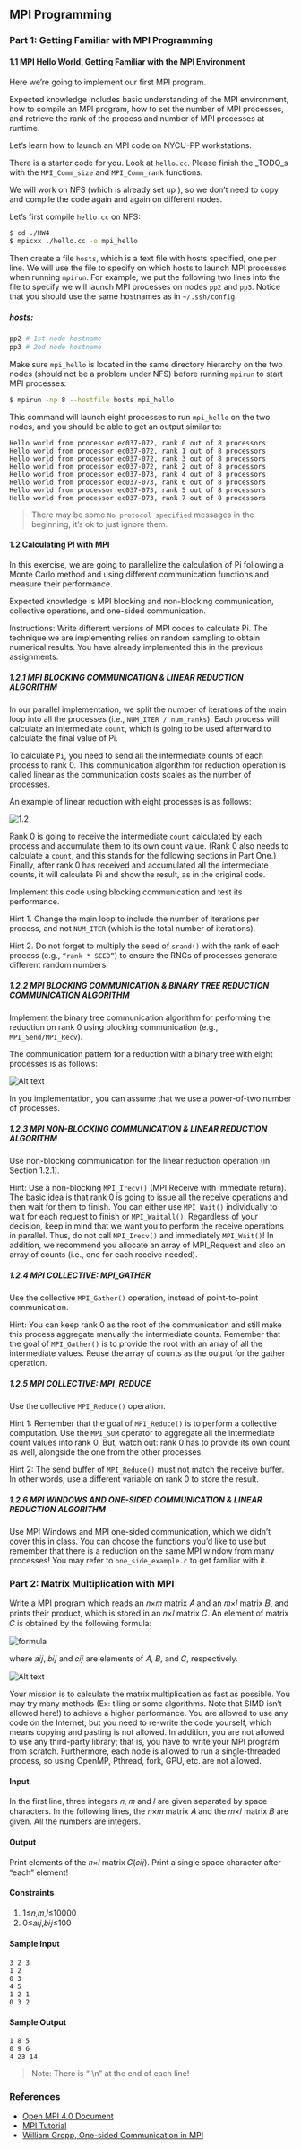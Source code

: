 ## MPI Programming

### Part 1: Getting Familiar with MPI Programming
#### 1.1 MPI Hello World, Getting Familiar with the MPI Environment
Here we’re going to implement our first MPI program.

Expected knowledge includes basic understanding of the MPI environment, how to compile an MPI program, how to set the number of MPI processes, and retrieve the rank of the process and number of MPI processes at runtime.

Let’s learn how to launch an MPI code on NYCU-PP workstations.

There is a starter code for you. Look at `hello.cc`. Please finish the _TODO_s with the `MPI_Comm_size` and `MPI_Comm_rank` functions.

We will work on NFS (which is already set up ), so we don’t need to copy and compile the code again and again on different nodes.

Let’s first compile `hello.cc` on NFS:

```bash
$ cd ./HW4
$ mpicxx ./hello.cc -o mpi_hello
```

Then create a file `hosts`, which is a text file with hosts specified, one per line. We will use the file to specify on which hosts to launch MPI processes when running `mpirun`. For example, we put the following two lines into the file to specify we will launch MPI processes on nodes `pp2` and `pp3`. Notice that you should use the same hostnames as in `~/.ssh/config`.

##### hosts:
```bash
pp2 # 1st node hostname
pp3 # 2ed node hostname
```

Make sure `mpi_hello` is located in the same directory hierarchy on the two nodes (should not be a problem under NFS) before running `mpirun` to start MPI processes:

```bash
$ mpirun -np 8 --hostfile hosts mpi_hello
```

This command will launch eight processes to run `mpi_hello` on the two nodes, and you should be able to get an output similar to:
```
Hello world from processor ec037-072, rank 0 out of 8 processors
Hello world from processor ec037-072, rank 1 out of 8 processors
Hello world from processor ec037-072, rank 3 out of 8 processors
Hello world from processor ec037-072, rank 2 out of 8 processors
Hello world from processor ec037-073, rank 4 out of 8 processors
Hello world from processor ec037-073, rank 6 out of 8 processors
Hello world from processor ec037-073, rank 5 out of 8 processors
Hello world from processor ec037-073, rank 7 out of 8 processors
```

> There may be some `No protocol specified` messages in the beginning, it’s ok to just ignore them.

#### 1.2 Calculating PI with MPI
In this exercise, we are going to parallelize the calculation of Pi following a Monte Carlo method and using different communication functions and measure their performance.

Expected knowledge is MPI blocking and non-blocking communication, collective operations, and one-sided communication.

Instructions: Write different versions of MPI codes to calculate Pi. The technique we are implementing relies on random sampling to obtain numerical results. You have already implemented this in the previous assignments.

##### 1.2.1 MPI BLOCKING COMMUNICATION & LINEAR REDUCTION ALGORITHM
In our parallel implementation, we split the number of iterations of the main loop into all the processes (i.e., `NUM_ITER / num_ranks`). Each process will calculate an intermediate `count`, which is going to be used afterward to calculate the final value of Pi.

To calculate `Pi`, you need to send all the intermediate counts of each process to rank 0. This communication algorithm for reduction operation is called linear as the communication costs scales as the number of processes.

An example of linear reduction with eight processes is as follows:

![1.2](images/1-2-1.png)

Rank 0 is going to receive the intermediate `count` calculated by each process and accumulate them to its own count value. (Rank 0 also needs to calculate a `count`, and this stands for the following sections in Part One.) Finally, after rank 0 has received and accumulated all the intermediate counts, it will calculate Pi and show the result, as in the original code.

Implement this code using blocking communication and test its performance.

Hint 1. Change the main loop to include the number of iterations per process, and not `NUM_ITER` (which is the total number of iterations).

Hint 2. Do not forget to multiply the seed of `srand()` with the rank of each process (e.g., `“rank * SEED”`) to ensure the RNGs of processes generate different random numbers.

##### 1.2.2 MPI BLOCKING COMMUNICATION & BINARY TREE REDUCTION COMMUNICATION ALGORITHM
Implement the binary tree communication algorithm for performing the reduction on rank 0 using blocking communication (e.g., `MPI_Send/MPI_Recv`).

The communication pattern for a reduction with a binary tree with eight processes is as follows:

![Alt text](images/1-2-2.png)

In you implementation, you can assume that we use a power-of-two number of processes.


##### 1.2.3 MPI NON-BLOCKING COMMUNICATION & LINEAR REDUCTION ALGORITHM
Use non-blocking communication for the linear reduction operation (in Section 1.2.1).

Hint: Use a non-blocking `MPI_Irecv()` (MPI Receive with Immediate return). The basic idea is that rank 0 is going to issue all the receive operations and then wait for them to finish. You can either use `MPI_Wait()` individually to wait for each request to finish or `MPI_Waitall()`. Regardless of your decision, keep in mind that we want you to perform the receive operations in parallel. Thus, do not call `MPI_Irecv()` and immediately `MPI_Wait()`! In addition, we recommend you allocate an array of MPI_Request and also an array of counts (i.e., one for each receive needed).


##### 1.2.4 MPI COLLECTIVE: MPI_GATHER
Use the collective `MPI_Gather()` operation, instead of point-to-point communication.

Hint: You can keep rank 0 as the root of the communication and still make this process aggregate manually the intermediate counts. Remember that the goal of `MPI_Gather()` is to provide the root with an array of all the intermediate values. Reuse the array of counts as the output for the gather operation.

##### 1.2.5 MPI COLLECTIVE: MPI_REDUCE
Use the collective `MPI_Reduce()` operation.

Hint 1: Remember that the goal of `MPI_Reduce()` is to perform a collective computation. Use the `MPI_SUM` operator to aggregate all the intermediate count values into rank 0, But, watch out: rank 0 has to provide its own count as well, alongside the one from the other processes.

Hint 2: The send buffer of `MPI_Reduce()` must not match the receive buffer. In other words, use a different variable on rank 0 to store the result.

##### 1.2.6 MPI WINDOWS AND ONE-SIDED COMMUNICATION & LINEAR REDUCTION ALGORITHM

Use MPI Windows and MPI one-sided communication, which we didn’t cover this in class. You can choose the functions you’d like to use but remember that there is a reduction on the same MPI window from many processes! You may refer to `one_side_example.c` to get familiar with it.

### Part 2: Matrix Multiplication with MPI
Write a MPI program which reads an 𝑛×𝑚 matrix 𝐴 and an 𝑚×𝑙 matrix 𝐵, and prints their product, which is stored in an 𝑛×𝑙 matrix 𝐶. An element of matrix 𝐶 is obtained by the following formula:

![formula](images/formula.png)

where 𝑎𝑖𝑗, 𝑏𝑖𝑗 and 𝑐𝑖𝑗 are elements of 𝐴, 𝐵, and 𝐶, respectively.

![Alt text](images/part2.png)

Your mission is to calculate the matrix multiplication as fast as possible. You may try many methods (Ex: tiling or some algorithms. Note that SIMD isn’t allowed here!) to achieve a higher performance. You are allowed to use any code on the Internet, but you need to re-write the code yourself, which means copying and pasting is not allowed. In addition, you are not allowed to use any third-party library; that is, you have to write your MPI program from scratch. Furthermore, each node is allowed to run a single-threaded process, so using OpenMP, Pthread, fork, GPU, etc. are not allowed.

#### Input
In the first line, three integers 𝑛, 𝑚 and 𝑙 are given separated by space characters. In the following lines, the 𝑛×𝑚 matrix 𝐴 and the 𝑚×𝑙 matrix 𝐵 are given. All the numbers are integers.

#### Output
Print elements of the 𝑛×𝑙 matrix 𝐶(𝑐𝑖𝑗). Print a single space character after “each” element!


#### Constraints
1. 1≤𝑛,𝑚,𝑙≤10000
2. 0≤𝑎𝑖𝑗,𝑏𝑖𝑗≤100

#### Sample Input
```
3 2 3
1 2
0 3
4 5
1 2 1
0 3 2
```

#### Sample Output
```
1 8 5 
0 9 6 
4 23 14 
```
> Note: There is “ \n” at the end of each line!

### References
- [Open MPI 4.0 Document](https://www.open-mpi.org/doc/v4.0/)
- [MPI Tutorial](https://mpitutorial.com/tutorials/)
- [William Gropp, One-sided Communication in MPI](https://wgropp.cs.illinois.edu/courses/cs598-s16/lectures/lecture34.pdf)
